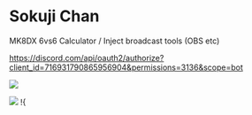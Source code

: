 # Sokuji Chan

MK8DX 6vs6 Calculator / Inject broadcast tools (OBS etc)

https://discord.com/api/oauth2/authorize?client_id=716931790865956904&permissions=3136&scope=bot

![](https://i.imgur.com/TGIvLKg.png)

![](https://i.imgur.com/s2RkRL0.png)
!{
